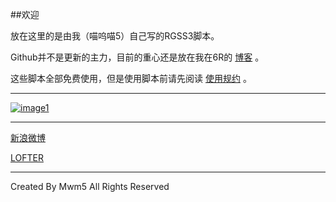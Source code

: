 ##欢迎

放在这里的是由我（喵呜喵5）自己写的RGSS3脚本。

Github并不是更新的主力，目前的重心还是放在我在6R的 [博客](http://rm.66rpg.com/?291206) 。

这些脚本全部免费使用，但是使用脚本前请先阅读 [使用规约](https://github.com/miaowm5/rgss3/blob/master/Licence.md) 。

***

[![image1]](http://rmproject.lofter.com/hello)

***

[新浪微博](http://weibo.com/mwm5)

[LOFTER](http://mw-m5.lofter.com/)

***

Created By Mwm5 All Rights Reserved

[image1]: http://ww3.sinaimg.cn/large/c5e47d21gw1eh6kvhzoy2j20b402sdg5.jpg
